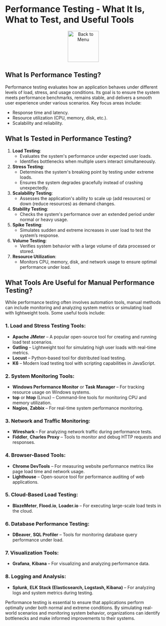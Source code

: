 # Performance Testing - What It Is, What to Test, and Useful Tools

<div align="center">
<a href=https://github.com/Prime2390/Prime2390/blob/main/Notes/MyNote.md>
    <img src="https://raw.githubusercontent.com/Prime2390/Prime2390/refs/heads/main/Icons/DALL·E%202024-11-11%2022.20.53%20-%20A%20minimalistic%20and%20modern%20icon%20representing%20'Back%20to%20Menu'.%20The%20icon%20should%20feature%20an%20arrow%20pointing%20to%20a%20menu%20or%20list%20symbol%2C%20indicating%20navigation%20.webp" alt="Back to Menu" style="width:100px;height:100px;">
</a>
</div>

## What Is Performance Testing?
Performance testing evaluates how an application behaves under different levels of load, stress, and usage conditions. Its goal is to ensure the system meets performance benchmarks, remains stable, and delivers a smooth user experience under various scenarios. Key focus areas include:
- Response time and latency.
- Resource utilization (CPU, memory, disk, etc.).
- Scalability and reliability.

## What Is Tested in Performance Testing?
1. **Load Testing**:
   - Evaluates the system's performance under expected user loads.
   - Identifies bottlenecks when multiple users interact simultaneously.
2. **Stress Testing**:
   - Determines the system's breaking point by testing under extreme loads.
   - Ensures the system degrades gracefully instead of crashing unexpectedly.
3. **Scalability Testing**:
   - Assesses the application's ability to scale up (add resources) or down (reduce resources) as demand changes.
4. **Stability Testing**:
   - Checks the system's performance over an extended period under normal or heavy usage.
5. **Spike Testing**:
   - Simulates sudden and extreme increases in user load to test the system’s response.
6. **Volume Testing**:
   - Verifies system behavior with a large volume of data processed or stored.
7. **Resource Utilization**:
   - Monitors CPU, memory, disk, and network usage to ensure optimal performance under load.

## What Tools Are Useful for Manual Performance Testing?
While performance testing often involves automation tools, manual methods can include monitoring and analyzing system metrics or simulating load with lightweight tools. Some useful tools include:

### 1. **Load and Stress Testing Tools**:
   - **Apache JMeter** – A popular open-source tool for creating and running load test scenarios.
   - **Gatling** – Lightweight tool for simulating high user loads with real-time metrics.
   - **Locust** – Python-based tool for distributed load testing.
   - **K6** – Modern load testing tool with scripting capabilities in JavaScript.

### 2. **System Monitoring Tools**:
   - **Windows Performance Monitor** or **Task Manager** – For tracking resource usage on Windows systems.
   - **top** or **htop** (Linux) – Command-line tools for monitoring CPU and memory utilization.
   - **Nagios**, **Zabbix** – For real-time system performance monitoring.

### 3. **Network and Traffic Monitoring**:
   - **Wireshark** – For analyzing network traffic during performance tests.
   - **Fiddler**, **Charles Proxy** – Tools to monitor and debug HTTP requests and responses.

### 4. **Browser-Based Tools**:
   - **Chrome DevTools** – For measuring website performance metrics like page load time and network usage.
   - **Lighthouse** – Open-source tool for performance auditing of web applications.

### 5. **Cloud-Based Load Testing**:
   - **BlazeMeter**, **Flood.io**, **Loader.io** – For executing large-scale load tests in the cloud.

### 6. **Database Performance Testing**:
   - **DBeaver**, **SQL Profiler** – Tools for monitoring database query performance under load.

### 7. **Visualization Tools**:
   - **Grafana**, **Kibana** – For visualizing and analyzing performance data.

### 8. **Logging and Analysis**:
   - **Splunk**, **ELK Stack (Elasticsearch, Logstash, Kibana)** – For analyzing logs and system metrics during testing.

Performance testing is essential to ensure that applications perform optimally under both normal and extreme conditions. By simulating real-world scenarios and monitoring system behavior, organizations can identify bottlenecks and make informed improvements to their systems.
